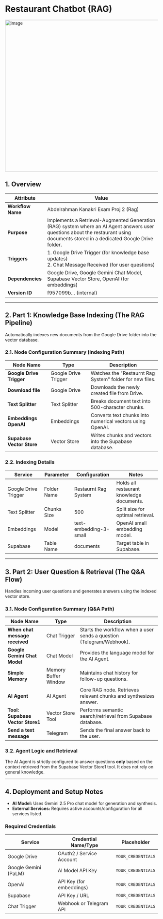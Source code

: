 #  Restaurant Chatbot (RAG)
<img width="1515" height="498" alt="image" src="https://github.com/user-attachments/assets/314a62ec-baf8-4840-bb82-ec1b4e9a8cef" />


## 1. Overview
| Attribute       | Value                                                                 |
|-----------------|-----------------------------------------------------------------------|
| **Workflow Name** | Abdelrahman Kanakri Exam Proj 2 (Rag)                               |
| **Purpose**       | Implements a Retrieval-Augmented Generation (RAG) system where an AI Agent answers user questions about the restaurant using documents stored in a dedicated Google Drive folder. |
| **Triggers**      | 1. Google Drive Trigger (for knowledge base updates) <br> 2. Chat Message Received (for user questions) |
| **Dependencies**  | Google Drive, Google Gemini Chat Model, Supabase Vector Store, OpenAI (for embeddings) |
| **Version ID**    | f957099b… (internal)                                                 |

---

## 2. Part 1: Knowledge Base Indexing (The RAG Pipeline)
Automatically indexes new documents from the Google Drive folder into the vector database.

### 2.1. Node Configuration Summary (Indexing Path)
| Node Name           | Type             | Description                                                      |
|--------------------|-----------------|------------------------------------------------------------------|
| **Google Drive Trigger** | Google Drive Trigger | Watches the "Restaurnt Rag System" folder for new files.        |
| **Download file**       | Google Drive       | Downloads the newly created file from Drive.                   |
| **Text Splitter**       | Text Splitter      | Breaks document text into 500-character chunks.               |
| **Embeddings OpenAI**   | Embeddings         | Converts text chunks into numerical vectors using OpenAI.      |
| **Supabase Vector Store** | Vector Store     | Writes chunks and vectors into the Supabase database.          |

### 2.2. Indexing Details
| Service              | Parameter       | Configuration          | Notes                                         |
|---------------------|----------------|----------------------|-----------------------------------------------|
| Google Drive Trigger | Folder Name    | Restaurnt Rag System | Holds all restaurant knowledge documents.    |
| Text Splitter        | Chunks Size    | 500                  | Split size for optimal retrieval.            |
| Embeddings           | Model          | text-embedding-3-small | OpenAI small embedding model.               |
| Supabase             | Table Name     | documents            | Target table in Supabase.                     |

---

## 3. Part 2: User Question & Retrieval (The Q&A Flow)
Handles incoming user questions and generates answers using the indexed vector store.

### 3.1. Node Configuration Summary (Q&A Path)
| Node Name                   | Type                      | Description                                                      |
|------------------------------|--------------------------|------------------------------------------------------------------|
| **When chat message received** | Chat Trigger            | Starts the workflow when a user sends a question (Telegram/Webhook). |
| **Google Gemini Chat Model** | Chat Model               | Provides the language model for the AI Agent.                   |
| **Simple Memory**           | Memory Buffer Window     | Maintains chat history for follow-up questions.                 |
| **AI Agent**                | AI Agent                 | Core RAG node. Retrieves relevant chunks and synthesizes answer. |
| **Tool: Supabase Vector Store1** | Vector Store Tool    | Performs semantic search/retrieval from Supabase database.       |
| **Send a text message**     | Telegram                 | Sends the final answer back to the user.                         |

### 3.2. Agent Logic and Retrieval
The AI Agent is strictly configured to answer questions **only** based on the context retrieved from the Supabase Vector Store1 tool. It does not rely on general knowledge.

---

## 4. Deployment and Setup Notes
- **AI Model:** Uses Gemini 2.5 Pro chat model for generation and synthesis.  
- **External Services:** Requires active accounts/configuration for all services listed.

### Required Credentials
| Service                  | Credential Name/Type       | Placeholder           |
|--------------------------|----------------------------|---------------------|
| Google Drive             | OAuth2 / Service Account   | `YOUR_CREDENTIALS`  |
| Google Gemini (PaLM)     | AI Model API Key           | `YOUR_CREDENTIALS`  |
| OpenAI                   | API Key (for embeddings)   | `YOUR_CREDENTIALS`  |
| Supabase                 | API Key / URL              | `YOUR_CREDENTIALS`  |
| Chat Trigger             | Webhook or Telegram API    | `YOUR_CREDENTIALS`  |
